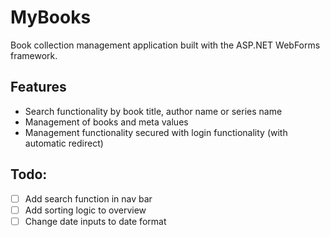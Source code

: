 # MyBooks

Book collection management application built with the ASP.NET WebForms framework.

## Features
- Search functionality by book title, author name or series name
- Management of books and meta values
- Management functionality secured with login functionality (with automatic redirect)

## Todo:
- [ ] Add search function in nav bar
- [ ] Add sorting logic to overview
- [ ] Change date inputs to date format
